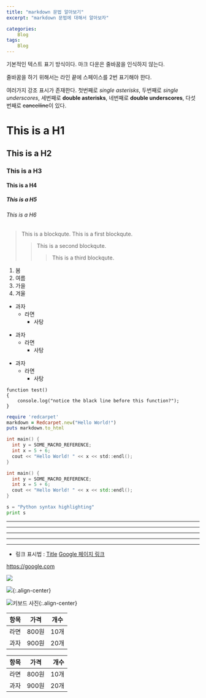 ```yaml
---
title: "markdown 문법 알아보기"
excerpt: "markdown 문법에 대해서 알아보자"

categories:
    Blog
tags:
    Blog
---
```


기본적인 텍스트 표기 방식이다.
마크 다운은 줄바꿈을 인식하지 않는다.

줄바꿈을 하기 위해서는 라인 끝에 스페이스를 2번
표기해야 한다.

여러가지 강조 표시가 존재한다. 첫번째로 *single asterisks*,
두번째로 _single underscores_, 세번째로 **double asterisks**,
네번째로 __double underscores__, 다섯번째로 ~~cancelline~~이 있다.

# This is a H1
## This is a H2
### This is a H3
#### This is a H4
##### This is a H5
###### This is a H6
> This is a blockqute.
> This is a first blockqute.
>> This is a second blockqute.
>>> This is a third blockqute.  


1. 봄
2. 여름
3. 가을
4. 겨울


* 과자
    * 라면
        * 사탕


+ 과자
    + 라면
        + 사탕


- 과자
    - 라면
        - 사탕


```
function test()
{
    console.log("notice the black line before this function?");
}
```
```ruby
require 'redcarpet'
markdown = Redcarpet.new("Hello World!")
puts markdown.to_html
```
```c
int main() {
  int y = SOME_MACRO_REFERENCE;
  int x = 5 + 6;
  cout << "Hello World! " << x << std::endl();
}
```
```cpp
int main() {
  int y = SOME_MACRO_REFERENCE;
  int x = 5 + 6;
  cout << "Hello World! " << x << std::endl();
}
```
```python
s = "Python syntax highlighting"
print s
```

* * *
***
******
- - -
------------------------------


- 링크 표시법 : [Title](link)
[Google 페이지 링크](https://google.com)


<https://google.com>


![](https://devinlife.com/assets/images/bio-photo-keyboard-small.jpg)


![](https://devinlife.com/assets/images/bio-photo-keyboard-small.jpg){:.align-center}

![키보드 사진](https://devinlife.com/assets/images/bio-photo-keyboard-small.jpg "내 키보드 사진"){:.align-center}


| 항목 | 가격 | 개수 |
|:---:|:----:|:----:|
| 라면 | 800원 | 10개 |
| 과자 | 900원 | 20개 |


| 항목 | 가격 | 개수 |
|:----|:----:|----:|
| 라면 | 800원 | 10개 |
| 과자 | 900원 | 20개 |

